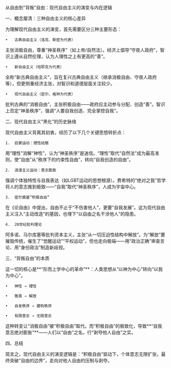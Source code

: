 从自由到“背叛”自由：现代自由主义的演变与内在逻辑

一、概念厘清：三种自由主义的核心差异

为理解现代自由主义的演变，首先需要区分三种主要形态：

	•	古典自由主义（洛克、斯密为代表）
主张消极自由，尊重“神圣秩序”（如上帝/自然法）。经济上倡导“守夜人政府”，智识上遵从自然伦理，认为人理性之上有更高的“善”。

	•	新自由主义（哈耶克为代表）
全称“新古典自由主义”，旨在复兴古典自由主义（继承消极自由、守夜人政府等），但更侧重经济主张，对智识和道德层面关注较少。

	•	现代自由主义（密尔、格林为代表）
批判古典的“消极自由”，主张积极自由——政府应主动参与分配、创造“善”。智识上否定“神圣秩序”，强调“人要自我创造、完全掌控自我”。

二、现代自由主义“黑化”的历史脉络

现代自由主义背离其初衷，经历了以下几个关键思想转折点：

	1.	启蒙运动：理性祛魅
用“理性”消解“神性”，认为“神圣秩序”是迷信。“理性”取代“自然法”成为最高准则，使“自由”从“秩序下的约束性自由”，转向“自我创造的自由”。

	2.	浪漫主义运动：意志膨胀
强调个体独特性与自我表达（如LGBT运动的思想根源）。费希特的“绝对之我”哲学将人的意志推到极致——“自我”取代“神圣秩序”，人成为宇宙中心。

	3.	密尔奠基“积极自由”
在《论自由》中提出，自由不止于“不伤害他人”，更要“自我发展”。这为现代自由主义注入“主动改造”的基因，也埋下“以自由之名干涉他人”的隐患。

	4.	20世纪批判理论
阿多诺、马尔库塞等批判资本主义，主张“从一切压迫性结构中解放”。为“解放”要摧毁传统，催生了“觉醒运动”“平权运动”，但也走向极端——用“政治正确”审查言论、用“身份政治”制造新歧视。

三、“背叛自由”的本质

这一切的核心是**“形而上学中心的革命”**：人类思想从“以神为中心”转向“以我为中心”。

	•	神性 → 理性

	•	敬畏 → 解放

	•	自发秩序 → 建构秩序

	•	有限意志 → 无限意志

这种转变让“消极自由”被“积极自由”取代。而“积极自由”的极致化，导致**“自我意志绝对膨胀”**——人们以“自由”之名，行“剥夺他人自由”之实。

四、总结

简言之，现代自由主义的演变逻辑是：“积极自由”驱动下，个体意志无限扩张，最终突破“自由的边界”，走向对他人自由的压制与剥夺。